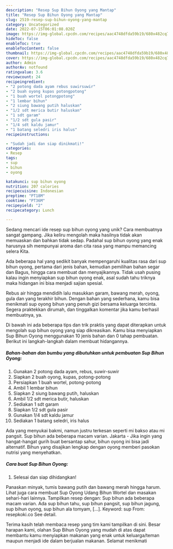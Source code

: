 ```yaml
---
description: "Resep Sup Bihun Oyong yang Mantap"
title: "Resep Sup Bihun Oyong yang Mantap"
slug: 2519-resep-sup-bihun-oyong-yang-mantap
category: Uncategorized
date: 2022-07-15T06:01:08.020Z
image: https://img-global.cpcdn.com/recipes/aac4748dfda59b19/680x482cq70/sup-bihun-oyong-foto-resep-utama.jpg
hideToc: false
enableToc: true
enableTocContent: false
thumbnail: https://img-global.cpcdn.com/recipes/aac4748dfda59b19/680x482cq70/sup-bihun-oyong-foto-resep-utama.jpg
cover: https://img-global.cpcdn.com/recipes/aac4748dfda59b19/680x482cq70/sup-bihun-oyong-foto-resep-utama.jpg
author: Admin
authorAv: notfound
ratingvalue: 3.6
reviewcount: 24
recipeingredient:
- "2 potong dada ayam rebus suwirsuwir"
- "2 buah oyong kupas potongpotong"
- "1 buah wortel potongpotong"
- "1 lembar bihun"
- "2 siung bawang putih haluskan"
- "1/2 sdt merica butir haluskan"
- "1 sdt garam"
- "1/2 sdt gula pasir"
- "1/4 sdt kaldu jamur"
- "1 batang seledri iris halus"
recipeinstructions:

- "Sudah jadi dan siap dinikmati!"
categories:
- Resep
tags:
- sup
- bihun
- oyong

katakunci: sup bihun oyong 
nutrition: 207 calories
recipecuisine: Indonesian
preptime: "PT18M"
cooktime: "PT36M"
recipeyield: "2"
recipecategory: Lunch

---
```





Sedang mencari ide resep sup bihun oyong yang unik? Cara membuatnya sangat gampang. Jika keliru mengolah maka hasilnya tidak akan memuaskan dan bahkan tidak sedap. Padahal sup bihun oyong yang enak harusnya sih mempunyai aroma dan cita rasa yang mampu memancing selera Kita.





Ada beberapa hal yang sedikit banyak mempengaruhi kualitas rasa dari sup bihun oyong, pertama dari jenis bahan, kemudian pemilihan bahan segar dan Bagus, hingga cara membuat dan menyajikannya. Tidak usah pusing kalau ingin menyiapkan sup bihun oyong enak,      asal sudah tahu triknya maka hidangan ini bisa menjadi sajian spesial.














Rebus air hingga mendidih lalu masukkan garam, bawang merah, oyong, gula dan yang terakhir bihun. Dengan bahan yang sederhana, kamu bisa menikmati sup oyong bihun yang penuh gizi bersama keluarga tercinta. Segera praktekkan dirumah, dan tinggalkan komentar jika kamu berhasil membuatnya, ya.






Di bawah ini ada beberapa tips dan trik praktis yang dapat diterapkan untuk mengolah sup bihun oyong yang siap dikreasikan. Kamu bisa menyiapkan Sup Bihun Oyong menggunakan 10 jenis bahan dan 0 tahap pembuatan. Berikut ini langkah-langkah dalam membuat hidangannya.

<!--inarticleads1-->

##### Bahan-bahan dan bumbu yang dibutuhkan untuk pembuatan Sup Bihun Oyong:

1. Gunakan 2 potong dada ayam, rebus, suwir-suwir
1. Siapkan 2 buah oyong, kupas, potong-potong
1. Persiapkan 1 buah wortel, potong-potong
1. Ambil 1 lembar bihun
1. Siapkan 2 siung bawang putih, haluskan
1. Ambil 1/2 sdt merica butir, haluskan
1. Sediakan 1 sdt garam
1. Siapkan 1/2 sdt gula pasir
1. Gunakan 1/4 sdt kaldu jamur
1. Sediakan 1 batang seledri, iris halus


Ada yang menyukai bakmi, namun justru terkesan seperti mi bakso atau mi pangsit. Sup bihun ada beberapa macam varian. Jakarta - Jika ingin yang hangat-hangat gurih buat bersantap sahur, bihun oyong ini bisa jadi alternatif. Bihun yang disajikan lengkap dengan oyong memberi pasokan nutrisi yang menyehatkan. 

<!--inarticleads2-->

##### Cara buat Sup Bihun Oyong:


1. Selesai dan siap dihidangkan!

Panaskan minyak, tumis bawang putih dan bawang merah hingga harum. Lihat juga cara membuat Sup Oyong Udang Bihun Wortel dan masakan sehari-hari lainnya. Tampilkan resep dengan: Sup bihun ada beberapa macam varian. Ada sup bihun tahu, sup bihun pangsit, sup bihun jagung, sup bihun oyong, sup bihun ala tomyam, […]. Keyword: sup From: resepkoki.co See detail. 

Terima kasih telah membaca resep yang tim kami tampilkan di sini. Besar harapan kami, olahan Sup Bihun Oyong yang mudah di atas dapat membantu kamu menyiapkan makanan yang enak untuk keluarga/teman maupun menjadi ide dalam berjualan makanan. Selamat menikmati
